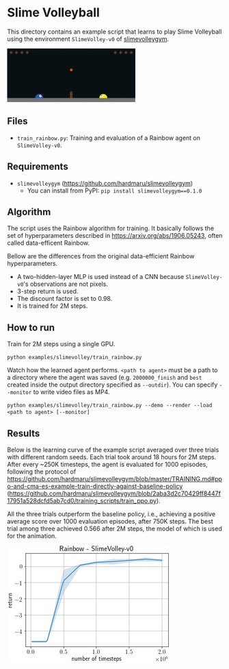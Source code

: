 # Slime Volleyball

This directory contains an example script that learns to play Slime Volleyball using the environment `SlimeVolley-v0` of [slimevolleygym](https://github.com/hardmaru/slimevolleygym).

![SlimeVolley](assets/slimevolley.gif)

## Files

- `train_rainbow.py`: Training and evaluation of a Rainbow agent on `SlimeVolley-v0`.

## Requirements

- `slimevolleygym` (https://github.com/hardmaru/slimevolleygym)
  - You can install from PyPI: `pip install slimevolleygym==0.1.0`

## Algorithm

The script uses the Rainbow algorithm for training. It basically follows the set of hyperparameters described in https://arxiv.org/abs/1906.05243, often called data-efficent Rainbow.

Bellow are the differences from the original data-efficient Rainbow hyperparameters.
- A two-hidden-layer MLP is used instead of a CNN because `SlimeVolley-v0`'s observations are not pixels.
- 3-step return is used.
- The discount factor is set to 0.98.
- It is trained for 2M steps.

## How to run

Train for 2M steps using a single GPU.
```
python examples/slimevolley/train_rainbow.py
```

Watch how the learned agent performs. `<path to agent>` must be a path to a directory where the agent was saved (e.g. `2000000_finish` and `best` created inside the output directory specified as `--outdir`). You can specify `--monitor` to write video files as MP4.
```
python examples/slimevolley/train_rainbow.py --demo --render --load <path to agent> [--monitor]
```

## Results

Below is the learning curve of the example script averaged over three trials with different random seeds. Each trial took around 18 hours for 2M steps. After every ~250K timesteps, the agent is evaluated for 1000 episodes, following the protocol of https://github.com/hardmaru/slimevolleygym/blob/master/TRAINING.md#ppo-and-cma-es-example-train-directly-against-baseline-policy (https://github.com/hardmaru/slimevolleygym/blob/2aba3d2c70429ff8447f17951a528dcfd5ab7cd0/training_scripts/train_ppo.py). 

All the three trials outperform the baseline policy, i.e., achieving a positive average score over 1000 evaluation episodes, after 750K steps. The best trial among three achieved 0.566 after 2M steps, the model of which is used for the animation.

![LearningCurve](assets/learningcurve.png)

